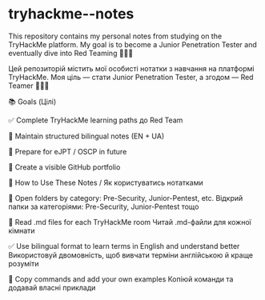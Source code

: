 # tryhackme--notes
This repository contains my personal notes from studying on the TryHackMe platform. My goal is to become a Junior Penetration Tester and eventually dive into Red Teaming 🧑‍💻🔐

Цей репозиторій містить мої особисті нотатки з навчання на платформі TryHackMe. Моя ціль — стати Junior Penetration Tester, а згодом — Red Teamer 🧑‍💻🔐

📚 Goals (Цілі)

✅ Complete TryHackMe learning paths до Red Team

📓 Maintain structured bilingual notes (EN + UA)

🧠 Prepare for eJPT / OSCP in future

🧾 Create a visible GitHub portfolio


📖 How to Use These Notes / Як користуватись нотатками

📁 Open folders by category: Pre-Security, Junior-Pentest, etc.
Відкрий папки за категоріями: Pre-Security, Junior-Pentest тощо

📄 Read .md files for each TryHackMe room
Читай .md-файли для кожної кімнати

✅ Use bilingual format to learn terms in English and understand better
Використовуй двомовність, щоб вивчати терміни англійською й краще розуміти

📌 Copy commands and add your own examples
Копіюй команди та додавай власні приклади
